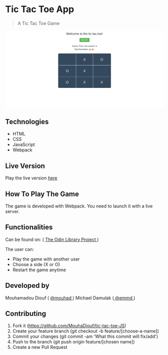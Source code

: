 # Tic Tac Toe App
> A Tic Tac Toe Game 

![screenshot](./app_screenshot.png)

## Technologies

- HTML
- CSS
- JavaScript
- Webpack

## Live Version 
Play the live version <a href="https://mouhadiouf.github.io/tic-tac-toe-JS/" target="_blank" > here </a>

## How To Play The Game 
The game is developed with Webpack. You need to launch it with a live server.

## Functionalities

Can be found on: ( <a href="https://www.theodinproject.com/courses/javascript/lessons/tic-tac-toe-javascript" target="_blank"> The Odin Library Project </a>)


The user can:

- Play the game with another user
- Choose a side (X or O)
- Restart the game anytime

## Developed by

Mouhamadou Diouf ( <a href="https://github.com/MouhaDiouf"> @mouhad </a>)
Michael Damulak (<a href="https://github.com/em-em-D"> @emmd </a>)

## Contributing

1. Fork it (https://github.com/MouhaDiouf/tic-tac-toe-JS)
2. Create your feature branch (git checkout -b feature/[choose-a-name])
3. Commit your changes (git commit -am 'What this commit will fix/add')
4. Push to the branch (git push origin feature/[chosen name])
5. Create a new Pull Request
